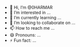 - 👋 Hi, I’m @0HARMAR
- 👀 I’m interested in ...
- 🌱 I’m currently learning ...
- 💞️ I’m looking to collaborate on ...
- 📫 How to reach me ...
- 😄 Pronouns: ...
- ⚡ Fun fact: ...

<!---
0HARMAR/0HARMAR is a ✨ special ✨ repository because its `README.md` (this file) appears on your GitHub profile.
You can click the Preview link to take a look at your changes.
--->
